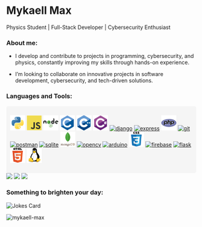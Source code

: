 # Mykaell Max

Physics Student | Full-Stack Developer | Cybersecurity Enthusiast

### About me:

- I develop and contribute to projects in programming, cybersecurity, and physics, constantly improving my skills through hands-on experience.

- I’m looking to collaborate on innovative projects in software development, cybersecurity, and tech-driven solutions.
  
### Languages and Tools: 

<div style="background-color: #f5f5f5; padding: 10px; border-radius: 5px;">
<p align="left">
  <a href="https://www.python.org" target="_blank" rel="noreferrer"> 
  <img src="https://raw.githubusercontent.com/devicons/devicon/master/icons/python/python-original.svg" alt="python" width="40" height="40"/></a> 

  <a href="https://developer.mozilla.org/en-US/docs/Web/JavaScript" target="_blank" rel="noreferrer"> 
  <img src="https://raw.githubusercontent.com/devicons/devicon/master/icons/javascript/javascript-original.svg" alt="javascript" width="40" height="40"/></a>

  <a href="https://nodejs.org" target="_blank" rel="noreferrer"> 
  <img src="https://raw.githubusercontent.com/devicons/devicon/master/icons/nodejs/nodejs-original-wordmark.svg" alt="nodejs" width="40" height="40"/></a>
  
  <a href="https://www.cprogramming.com/" target="_blank" rel="noreferrer"> 
  <img src="https://raw.githubusercontent.com/devicons/devicon/master/icons/c/c-original.svg" alt="c" width="40" height="40"/></a> 
  
  <a href="https://www.w3schools.com/cpp/" target="_blank" rel="noreferrer"> 
  <img src="https://raw.githubusercontent.com/devicons/devicon/master/icons/cplusplus/cplusplus-original.svg" alt="cplusplus" width="40" height="40"/></a> 
  
  <a href="https://www.w3schools.com/cs/" target="_blank" rel="noreferrer"> 
  <img src="https://raw.githubusercontent.com/devicons/devicon/master/icons/csharp/csharp-original.svg" alt="csharp" width="40" height="40"/></a>

  <!--<a href="https://laravel.com" target="_blank" rel="noreferrer"> 
  <img src="https://raw.githubusercontent.com/devicons/devicon/master/icons/laravel/laravel-plain.svg" alt="laravel" width="40" height="40"/></a>
  -->
  
  <a href="https://www.djangoproject.com/" target="_blank" rel="noreferrer"> 
  <img src="https://cdn.worldvectorlogo.com/logos/django.svg" alt="django" width="40" height="40"/></a> 

  <!-- EXPRES --------------------------------------------------------------------------------------------------------------------------->
  <a href="https://expressjs.com" target="_blank" rel="noreferrer">
  <img src="https://icongr.am/devicon/express-original-wordmark.svg?size=148&color=ffffff" alt="express" width="40" height="40"/></a>
  <!-- EXPRES --------------------------------------------------------------------------------------------------------------------------->
  
  <a href="https://www.php.net" target="_blank" rel="noreferrer"> 
  <img src="https://raw.githubusercontent.com/devicons/devicon/master/icons/php/php-original.svg" alt="php" width="40" height="40"/></a>

  <a href="https://git-scm.com/" target="_blank" rel="noreferrer"> 
  <img src="https://www.vectorlogo.zone/logos/git-scm/git-scm-icon.svg" alt="git" width="40" height="40"/></a>

  <a href="https://postman.com" target="_blank" rel="noreferrer"> 
  <img src="https://www.vectorlogo.zone/logos/getpostman/getpostman-icon.svg" alt="postman" width="40" height="40"/></a> 

  <a href="https://www.sqlite.org/" target="_blank" rel="noreferrer"> 
  <img src="https://www.vectorlogo.zone/logos/sqlite/sqlite-icon.svg" alt="sqlite" width="40" height="40"/></a>

  <a href="https://www.mongodb.com/" target="_blank" rel="noreferrer"> 
  <img src="https://raw.githubusercontent.com/devicons/devicon/master/icons/mongodb/mongodb-original-wordmark.svg" alt="mongodb" width="40" height="40"/></a> 
   
  <a href="https://opencv.org/" target="_blank" rel="noreferrer"> 
  <img src="https://www.vectorlogo.zone/logos/opencv/opencv-icon.svg" alt="opencv" width="40" height="40"/></a>
  
  <a href="https://www.arduino.cc/" target="_blank" rel="noreferrer"> 
  <img src="https://cdn.worldvectorlogo.com/logos/arduino-1.svg" alt="arduino" width="40" height="40"/></a> 
  
  <a href="https://www.w3schools.com/css/" target="_blank" rel="noreferrer"> 
  <img src="https://raw.githubusercontent.com/devicons/devicon/master/icons/css3/css3-original-wordmark.svg" alt="css3" width="40" height="40"/></a>  
  
  <a href="https://firebase.google.com/" target="_blank" rel="noreferrer"> 
  <img src="https://www.vectorlogo.zone/logos/firebase/firebase-icon.svg" alt="firebase" width="40" height="40"/></a> 

  <!-- FLASK --------------------------------------------------------------------------------------------------------------------------->
  <a href="https://flask.palletsprojects.com/" target="_blank" rel="noreferrer"> 
  <img src="https://devicons.railway.app/i/flask-light.svg" alt="flask" width="40" height="40"/></a> 
  <!-- FLASK --------------------------------------------------------------------------------------------------------------------------->
   
  <a href="https://www.w3.org/html/" target="_blank" rel="noreferrer"> 
  <img src="https://raw.githubusercontent.com/devicons/devicon/master/icons/html5/html5-original-wordmark.svg" alt="html5" width="40" height="40"/></a> 
  
  <a href="https://www.linux.org/" target="_blank" rel="noreferrer"> 
  <img src="https://raw.githubusercontent.com/devicons/devicon/master/icons/linux/linux-original.svg" alt="linux" width="40" height="40"/></a> 
</p>
</div>

<!--### Statistics:

<p><img align="center" src="https://github-readme-streak-stats.herokuapp.com/?user=mykaell-max&" alt="mykaell-max" /></p>
-->

<img src="https://github-readme-stats.vercel.app/api/top-langs/?username=mykaell-max&layout=compact&theme=dark&langs_count=6" />

<img src="https://github-readme-stats.vercel.app/api?username=mykaell-max&show_icons=true&layout=compact&theme=dark&langs_count=6" />

<img src="https://github-readme-streak-stats.herokuapp.com/?user=mykaell-max&layout=compact&theme=dark&langs_count=6" />

### Something to brighten your day:
![Jokes Card](https://readme-jokes.vercel.app/api?theme=halloween)

<p align="left"> <img src="https://komarev.com/ghpvc/?username=mykaell-max&label=Profile%20views&color=0e75b6&style=flat" alt="mykaell-max" /> </p>
